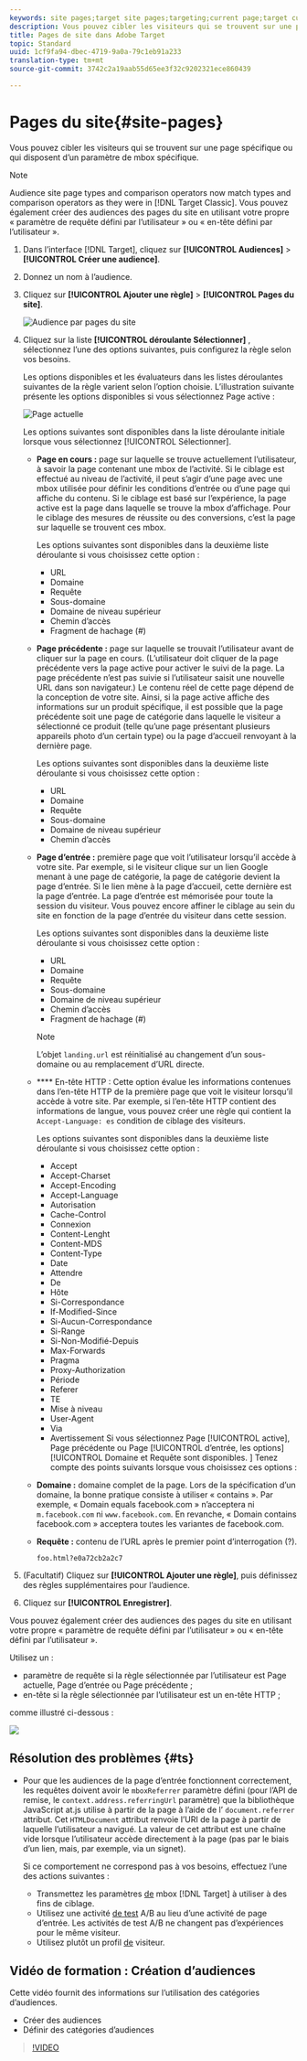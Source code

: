 ```yaml
---
keywords: site pages;target site pages;targeting;current page;target current page;previous page;target previous page;landing page;target landing page;mbox;target mbox
description: Vous pouvez cibler les visiteurs qui se trouvent sur une page spécifique ou qui disposent d’un paramètre de mbox spécifique à l’aide d’Adobe Target.
title: Pages de site dans Adobe Target
topic: Standard
uuid: 1cf9fa94-dbec-4719-9a0a-79c1eb91a233
translation-type: tm+mt
source-git-commit: 3742c2a19aab55d65ee3f32c9202321ece860439

---
```



# Pages du site{#site-pages}

Vous pouvez cibler les visiteurs qui se trouvent sur une page spécifique ou qui disposent d’un paramètre de mbox spécifique.

>[!NOTE]
>
>Audience site page types and comparison operators now match types and comparison operators as they were in [!DNL Target Classic]. Vous pouvez également créer des audiences des pages du site en utilisant votre propre « paramètre de requête défini par l’utilisateur » ou « en-tête défini par l’utilisateur ».

1. Dans l’interface [!DNL Target], cliquez sur **[!UICONTROL Audiences]** &gt; **[!UICONTROL Créer une audience]**.
1. Donnez un nom à l’audience.
1. Cliquez sur **[!UICONTROL Ajouter une règle]** &gt; **[!UICONTROL Pages du site]**.

   ![Audience par pages du site](assets/target_site_pages.png)

1. Cliquez sur la liste **[!UICONTROL déroulante Sélectionner]** , sélectionnez l’une des options suivantes, puis configurez la règle selon vos besoins.

   Les options disponibles et les évaluateurs dans les listes déroulantes suivantes de la règle varient selon l’option choisie. L’illustration suivante présente les options disponibles si vous sélectionnez Page active :

   ![Page actuelle](/help/c-target/c-audiences/c-target-rules/assets/current-page.png)

   Les options suivantes sont disponibles dans la liste déroulante initiale lorsque vous sélectionnez [!UICONTROL Sélectionner].

   * **Page en cours :** page sur laquelle se trouve actuellement l’utilisateur, à savoir la page contenant une mbox de l’activité. Si le ciblage est effectué au niveau de l’activité, il peut s’agir d’une page avec une mbox utilisée pour définir les conditions d’entrée ou d’une page qui affiche du contenu. Si le ciblage est basé sur l’expérience, la page active est la page dans laquelle se trouve la mbox d’affichage. Pour le ciblage des mesures de réussite ou des conversions, c’est la page sur laquelle se trouvent ces mbox.

      Les options suivantes sont disponibles dans la deuxième liste déroulante si vous choisissez cette option :

      * URL
      * Domaine
      * Requête
      * Sous-domaine
      * Domaine de niveau supérieur
      * Chemin d’accès
      * Fragment de hachage (#)
   * **Page précédente :** page sur laquelle se trouvait l’utilisateur avant de cliquer sur la page en cours. (L’utilisateur doit cliquer de la page précédente vers la page active pour activer le suivi de la page. La page précédente n’est pas suivie si l’utilisateur saisit une nouvelle URL dans son navigateur.) Le contenu réel de cette page dépend de la conception de votre site. Ainsi, si la page active affiche des informations sur un produit spécifique, il est possible que la page précédente soit une page de catégorie dans laquelle le visiteur a sélectionné ce produit (telle qu’une page présentant plusieurs appareils photo d’un certain type) ou la page d’accueil renvoyant à la dernière page.

      Les options suivantes sont disponibles dans la deuxième liste déroulante si vous choisissez cette option :

      * URL
      * Domaine
      * Requête
      * Sous-domaine
      * Domaine de niveau supérieur
      * Chemin d’accès
   * **Page d’entrée :** première page que voit l’utilisateur lorsqu’il accède à votre site. Par exemple, si le visiteur clique sur un lien Google menant à une page de catégorie, la page de catégorie devient la page d’entrée. Si le lien mène à la page d’accueil, cette dernière est la page d’entrée. La page d’entrée est mémorisée pour toute la session du visiteur. Vous pouvez encore affiner le ciblage au sein du site en fonction de la page d’entrée du visiteur dans cette session.

      Les options suivantes sont disponibles dans la deuxième liste déroulante si vous choisissez cette option :

      * URL
      * Domaine
      * Requête
      * Sous-domaine
      * Domaine de niveau supérieur
      * Chemin d’accès
      * Fragment de hachage (#)
      >[!NOTE]
      >
      >L’objet `landing.url` est réinitialisé au changement d’un sous-domaine ou au remplacement d’URL directe.

   * **** En-tête HTTP : Cette option évalue les informations contenues dans l’en-tête HTTP de la première page que voit le visiteur lorsqu’il accède à votre site. Par exemple, si l’en-tête HTTP contient des informations de langue, vous pouvez créer une règle qui contient la `Accept-Language: es` condition de ciblage des visiteurs.

      Les options suivantes sont disponibles dans la deuxième liste déroulante si vous choisissez cette option :

      * Accept
      * Accept-Charset
      * Accept-Encoding
      * Accept-Language
      * Autorisation
      * Cache-Control
      * Connexion
      * Content-Lenght
      * Content-MDS
      * Content-Type
      * Date
      * Attendre
      * De
      * Hôte
      * Si-Correspondance
      * If-Modified-Since
      * Si-Aucun-Correspondance
      * Si-Range
      * Si-Non-Modifié-Depuis
      * Max-Forwards
      * Pragma
      * Proxy-Authorization
      * Période 
      * Referer
      * TE
      * Mise à niveau
      * User-Agent
      * Via
      * Avertissement
   Si vous sélectionnez Page [!UICONTROL active], Page précédente ou Page [!UICONTROL d’entrée, les options][!UICONTROL Domaine et Requête sont disponibles. ] Tenez compte des points suivants lorsque vous choisissez ces options :

   * **Domaine :** domaine complet de la page. Lors de la spécification d’un domaine, la bonne pratique consiste à utiliser « contains ». Par exemple, « Domain equals facebook.com » n’acceptera ni `m.facebook.com` ni `www.facebook.com`. En revanche, « Domain contains facebook.com » acceptera toutes les variantes de facebook.com.
   * **Requête :** contenu de l’URL après le premier point d’interrogation (?).

      `foo.html?e0a72cb2a2c7`





1. (Facultatif) Cliquez sur **[!UICONTROL Ajouter une règle]**, puis définissez des règles supplémentaires pour l’audience.
1. Cliquez sur **[!UICONTROL Enregistrer]**.

Vous pouvez également créer des audiences des pages du site en utilisant votre propre « paramètre de requête défini par l’utilisateur » ou « en-tête défini par l’utilisateur ».

Utilisez un :

* paramètre de requête si la règle sélectionnée par l’utilisateur est Page actuelle, Page d’entrée ou Page précédente ;
* en-tête si la règle sélectionnée par l’utilisateur est un en-tête HTTP ;

comme illustré ci-dessous :

![](assets/site_pages.png)

## Résolution des problèmes {#ts}

* Pour que les audiences de la page d’entrée fonctionnent correctement, les requêtes doivent avoir le `mboxReferrer` paramètre défini (pour l’API de remise, le `context.address.referringUrl` paramètre) que la bibliothèque JavaScript at.js utilise à partir de la page à l’aide de l’ `document.referrer` attribut. Cet `HTMLDocument` attribut renvoie l’URI de la page à partir de laquelle l’utilisateur a navigué. La valeur de cet attribut est une chaîne vide lorsque l’utilisateur accède directement à la page (pas par le biais d’un lien, mais, par exemple, via un signet).

   Si ce comportement ne correspond pas à vos besoins, effectuez l’une des actions suivantes :

   * Transmettez les paramètres [de](/help/c-implementing-target/c-implementing-target-for-client-side-web/t-mbox-download/c-understanding-global-mbox/pass-parameters-to-global-mbox.md) mbox [!DNL Target] à utiliser à des fins de ciblage.
   * Utilisez une activité [de test](/help/c-activities/t-test-ab/test-ab.md) A/B au lieu d’une activité de page d’entrée. Les activités de test A/B ne changent pas d’expériences pour le même visiteur.
   * Utilisez plutôt un profil [de](/help/c-target/c-audiences/c-target-rules/visitor-profile.md) visiteur.

## Vidéo de formation : Création d’audiences

Cette vidéo fournit des informations sur l’utilisation des catégories d’audiences.

* Créer des audiences
* Définir des catégories d’audiences

>[!VIDEO](https://video.tv.adobe.com/v/17392?captions=fre_fr)
